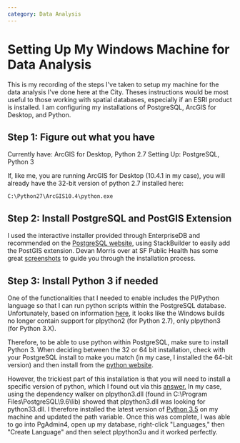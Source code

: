 ```yaml
---
category: Data Analysis
---
```

# Setting Up My Windows Machine for Data Analysis
This is my recording of the steps I've taken to setup my machine for the data analysis I've done here at the City. Theses instructions would be most useful to those working with spatial databases, especially if an ESRI product is installed. I am configuring my installations of PostgreSQL, ArcGIS for Desktop, and Python.

## Step 1: Figure out what you have
Currently have: ArcGIS for Desktop, Python 2.7
Setting Up: PostgreSQL, Python 3

If, like me, you are running ArcGIS for Desktop (10.4.1 in my case), you will already have the 32-bit version of python 2.7 installed here:
```
C:\Python27\ArcGIS10.4\python.exe
```

## Step 2: Install PostgreSQL and PostGIS Extension
I used the interactive installer provided through EnterpriseDB and recommended on the [PostgreSQL website,](https://www.postgresql.org/download/windows/) using StackBuilder to easily add the PostGIS extension. Devan Morris over at SF Public Health has some great [screenshots](https://github.com/devmorris/transbasesf) to guide you through the installation process.

## Step 3: Install Python 3 if needed
One of the functionalities that I needed to enable includes the Pl/Python language so that I can run python scripts within the PostgreSQL database. Unfortunately, based on information [here](http://stackoverflow.com/questions/24216627/how-to-install-pl-python-on-postgresql-9-3-x64-windows-7), it looks like the Windows builds no longer contain support for plpython2 (for Python 2.7), only plpython3 (for Python 3.X). 

Therefore, to be able to use python within PostgreSQL, make sure to install Python 3. When deciding between the 32 or 64 bit installation, check with your PostgreSQL install to make you match (in my case, I installed the 64-bit version) and then install from the [python website](https://www.python.org/downloads/windows/).

However, the trickiest part of this installation is that you will need to install a specific version of python, which I found out via this [answer.](http://stackoverflow.com/questions/21001890/installing-plpythonu-on-windows) In my case, using the dependency walker on plpython3.dll (found in C:\Program Files\PostgreSQL\9.6\lib) showed that plpython3.dll was looking for python33.dll. I therefore installed the latest version of [Python 3.5](http://www.python.org/ftp/python/3.3.5/python-3.3.5.amd64.msi) on my machine and updated the path variable. Once this was complete, I was able to go into PgAdmin4, open up my database, right-click "Languages," then "Create Language" and then select plpython3u and it worked perfectly.
